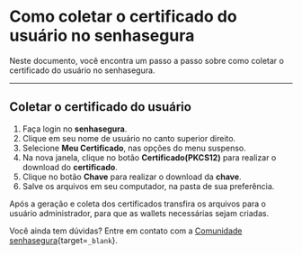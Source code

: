 # Como coletar o certificado do usuário no senhasegura

Neste documento, você encontra um passo a passo sobre como coletar o certificado do usuário no senhasegura. 

---
## Coletar o certificado do usuário

1. Faça login no **senhasegura**.
2. Clique em seu nome de usuário no canto superior direito.
3. Selecione **Meu Certificado**, nas opções do menu suspenso.
4. Na nova janela, clique no botão **Certificado(PKCS12)** para realizar o download do **certificado**.
5. Clique no botão **Chave** para realizar o download da **chave**.
6. Salve os arquivos em seu computador, na pasta de sua preferência.

Após a geração e coleta dos certificados transfira os arquivos para o usuário administrador, para que as wallets necessárias sejam criadas.


Você ainda tem dúvidas? Entre em contato com a [Comunidade senhasegura](https://community.senhasegura.io/){target=`_blank`}.